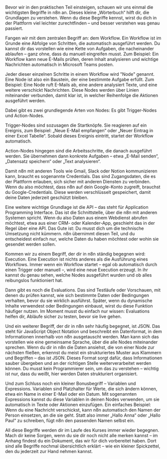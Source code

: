 Bevor wir in den praktischen Teil einsteigen, schauen wir uns einmal die wichtigsten Begriffe in n8n an.
Dieses kleine „Wörterbuch“ hilft dir, die Grundlagen zu verstehen.
Wenn du diese Begriffe kennst, wirst du dich in der Plattform viel leichter zurechtfinden – und besser verstehen was genau passiert.

Fangen wir mit dem zentralen Begriff an: dem Workflow.
Ein Workflow ist im Grunde eine Abfolge von Schritten, die automatisch ausgeführt werden.
Du kannst dir das vorstellen wie eine Kette von Aufgaben, die nacheinander ablaufen – ganz ohne, dass du manuell eingreifen musst.
Zum Beispiel:
Ein Workflow kann neue E-Mails prüfen, deren Inhalt analysieren und wichtige Nachrichten automatisch in Microsoft Teams posten.

Jeder dieser einzelnen Schritte in einem Workflow wird "Node" genannt.
Eine Node ist also ein Baustein, der eine bestimmte Aufgabe erfüllt.
Zum Beispiel: Eine Node ruft E-Mails ab, eine andere analysiert Texte, und eine weitere verschickt Nachrichten.
Diese Nodes werden über Linien miteinander verbunden, damit klar ist, in welcher Reihenfolge die Aktionen ausgeführt werden.

Dabei gibt es zwei grundlegende Arten von Nodes: Es gibt Trigger-Nodes und Action-Nodes.

Trigger-Nodes sind sozusagen die Startknöpfe.
Sie reagieren auf ein Ereignis, zum Beispiel: „Neue E-Mail empfangen“ oder „Neuer Eintrag in einer Excel Tabelle“.
Sobald dieses Ereignis eintritt, startet der Workflow automatisch.

Action-Nodes hingegen sind die Arbeitsschritte, die danach ausgeführt werden.
Sie übernehmen dann konkrete Aufgaben – etwa „E-Mail senden“, „Datensatz speichern“ oder „Text analysieren“.

Damit n8n mit anderen Tools wie Gmail, Slack oder Notion kommunizieren kann, braucht es sogenannte Credentials.
Das sind Zugangsdaten, die es der Plattform erlauben, sich sicher mit anderen Diensten zu verbinden.
Wenn du also möchtest, dass n8n auf dein Google-Konto zugreift, brauchst du Google-Credentials.
Diese werden verschlüsselt gespeichert, damit deine Daten jederzeit geschützt bleiben.

Eine weitere wichtige Grundlage ist die API – das steht für Application Programming Interface.
Das ist die Schnittstelle, über die n8n mit anderen Systemen spricht.
Wenn du also Daten aus einem Webdienst abrufen möchtest, etwa aus einer CRM- oder Kalender-App, geschieht das in der Regel über eine API.
Das Gute ist: Du musst dich um die technische Umsetzung nicht kümmern.
n8n übernimmt diesen Teil, und du entscheidest einfach nur, welche Daten du haben möchtest oder wohin sie gesendet werden sollen.

Kommen wir zu einem Begriff, der dir in n8n ständig begegnen wird: Execution.
Eine Execution ist nichts anderes als die Ausführung eines Workflows.
Immer wenn ein Workflow startet – egal ob automatisch durch einen Trigger oder manuell –, wird eine neue Execution erzeugt.
In ihr kannst du genau sehen, welche Nodes ausgeführt wurden und ob alles reibungslos funktioniert hat.

Dann gibt es noch die Evaluations.
Das sind Testläufe oder Vorschauen, mit denen du prüfen kannst, wie sich bestimmte Daten oder Bedingungen verhalten, bevor du sie wirklich ausführst.
Später, wenn du dynamische Inhalte verwendest oder Bedingungen einbaust, wirst du diese Funktion häufiger nutzen.
Im Moment musst du einfach nur wissen: Evaluations helfen dir, Abläufe sicher zu testen, bevor sie live gehen.

Und ein weiterer Begriff, der dir in n8n sehr häufig begegnet, ist JSON.
Das steht für JavaScript Object Notation und beschreibt ein Datenformat, in dem Informationen innerhalb von n8n ausgetauscht werden.
Man kann sich das vorstellen wie eine gemeinsame Sprache, über die alle Nodes miteinander sprechen.
Wenn du dir in n8n die Daten ansiehst, die von einer Node zur nächsten fließen, erkennst du meist ein strukturiertes Muster aus Klammern und Begriffen – das ist JSON.
Dieses Format sorgt dafür, dass Informationen sauber übergeben und an der richtigen Stelle weiterverarbeitet werden können.
Du musst kein Programmierer sein, um das zu verstehen – wichtig ist nur, dass du weißt, hier werden Daten strukturiert organisiert.

Und zum Schluss noch ein kleiner Bonusbegriff – Variablen und Expressions.
Variablen sind Platzhalter für Werte, die sich ändern können, etwa ein Name in einer E-Mail oder ein Datum.
Mit sogenannten Expressions kannst du diese Variablen in deinen Nodes verwenden, um sie automatisch in Texte oder Aktionen einzufügen.
Ein einfaches Beispiel: Wenn du eine Nachricht verschickst, kann n8n automatisch den Namen der Person einsetzen, an die sie geht.
Statt also immer „Hallo Anna“ oder „Hallo Paul“ zu schreiben, fügt n8n den passenden Namen selbst ein.

All diese Begriffe werden dir im Laufe des Kurses immer wieder begegnen.
Mach dir keine Sorgen, wenn du sie dir noch nicht alle merken kannst – im Anhang findest du ein Dokument, das wir für dich vorbereitet haben.
Dort sind alle Begriffe nochmal übersichtlich erklärt – wie ein kleiner Spickzettel, den du jederzeit zur Hand nehmen kannst.
